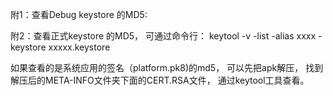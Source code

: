附1：查看Debug keystore 的MD5:
[](https://github.com/stanley1984/KOPluginSDK/tree/develop/images/debug_md5.png)

附2：查看正式keystore 的MD5， 可通过命令行：
keytool  -v -list -alias xxxx -keystore xxxxx.keystore


如果查看的是系统应用的签名（platform.pk8)的md5， 可以先把apk解压， 找到解压后的META-INFO文件夹下面的CERT.RSA文件， 通过keytool工具查看。
